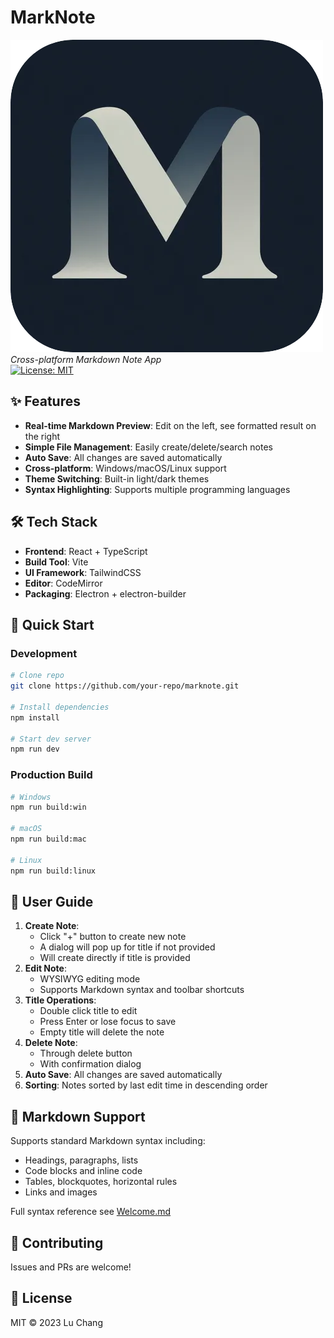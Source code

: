 # MarkNote

![MarkNote Logo](/marknote/build/icon.png)  
*Cross-platform Markdown Note App*  
[![License: MIT](https://img.shields.io/badge/License-MIT-yellow.svg)](https://opensource.org/licenses/MIT)

## ✨ Features

- **Real-time Markdown Preview**: Edit on the left, see formatted result on the right
- **Simple File Management**: Easily create/delete/search notes
- **Auto Save**: All changes are saved automatically
- **Cross-platform**: Windows/macOS/Linux support
- **Theme Switching**: Built-in light/dark themes
- **Syntax Highlighting**: Supports multiple programming languages

## 🛠️ Tech Stack

- **Frontend**: React + TypeScript
- **Build Tool**: Vite
- **UI Framework**: TailwindCSS
- **Editor**: CodeMirror
- **Packaging**: Electron + electron-builder

## 🚀 Quick Start

### Development

```bash
# Clone repo
git clone https://github.com/your-repo/marknote.git

# Install dependencies
npm install

# Start dev server
npm run dev
```

### Production Build

```bash
# Windows
npm run build:win

# macOS
npm run build:mac

# Linux
npm run build:linux
```

## 📖 User Guide

1. **Create Note**:
   - Click "+" button to create new note
   - A dialog will pop up for title if not provided
   - Will create directly if title is provided
2. **Edit Note**:
   - WYSIWYG editing mode
   - Supports Markdown syntax and toolbar shortcuts
3. **Title Operations**:
   - Double click title to edit
   - Press Enter or lose focus to save
   - Empty title will delete the note
4. **Delete Note**:
   - Through delete button
   - With confirmation dialog
5. **Auto Save**: All changes are saved automatically
6. **Sorting**: Notes sorted by last edit time in descending order

## 📄 Markdown Support

Supports standard Markdown syntax including:

- Headings, paragraphs, lists
- Code blocks and inline code
- Tables, blockquotes, horizontal rules
- Links and images

Full syntax reference see [Welcome.md](./Welcome.md)

## 🤝 Contributing

Issues and PRs are welcome!

## 📜 License

MIT © 2023 Lu Chang
